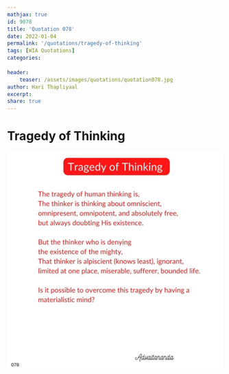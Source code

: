```yaml
---
mathjax: true
id: 9078
title: 'Quotation 078'
date: 2022-01-04
permalink: '/quotations/tragedy-of-thinking'
tags: [WIA Quotations] 
categories: 

header:
    teaser: /assets/images/quotations/quotation078.jpg
author: Hari Thapliyaal 
excerpt:
share: true 
---
```


# Tragedy of Thinking

![Tragedy of Thinking](/assets/images/quotations/quotation078.jpg)
